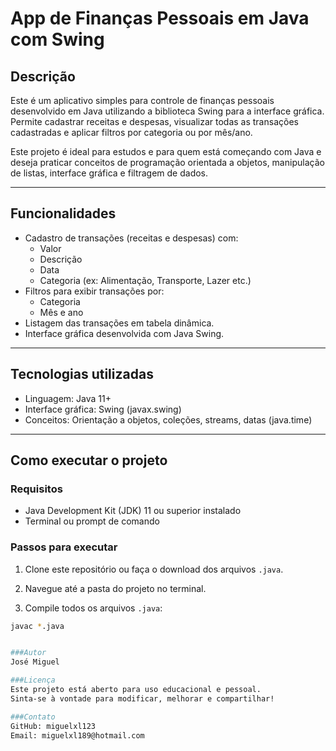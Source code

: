 # App de Finanças Pessoais em Java com Swing

## Descrição

Este é um aplicativo simples para controle de finanças pessoais desenvolvido em Java utilizando a biblioteca Swing para a interface gráfica.  
Permite cadastrar receitas e despesas, visualizar todas as transações cadastradas e aplicar filtros por categoria ou por mês/ano.

Este projeto é ideal para estudos e para quem está começando com Java e deseja praticar conceitos de programação orientada a objetos, manipulação de listas, interface gráfica e filtragem de dados.

---

## Funcionalidades

- Cadastro de transações (receitas e despesas) com:
  - Valor
  - Descrição
  - Data
  - Categoria (ex: Alimentação, Transporte, Lazer etc.)
- Filtros para exibir transações por:
  - Categoria
  - Mês e ano
- Listagem das transações em tabela dinâmica.
- Interface gráfica desenvolvida com Java Swing.

---

## Tecnologias utilizadas

- Linguagem: Java 11+
- Interface gráfica: Swing (javax.swing)
- Conceitos: Orientação a objetos, coleções, streams, datas (java.time)

---

## Como executar o projeto

### Requisitos

- Java Development Kit (JDK) 11 ou superior instalado
- Terminal ou prompt de comando

### Passos para executar

1. Clone este repositório ou faça o download dos arquivos `.java`.

2. Navegue até a pasta do projeto no terminal.

3. Compile todos os arquivos `.java`:

```bash
javac *.java


###Autor
José Miguel

###Licença
Este projeto está aberto para uso educacional e pessoal.
Sinta-se à vontade para modificar, melhorar e compartilhar!

###Contato
GitHub: miguelxl123
Email: miguelxl189@hotmail.com
